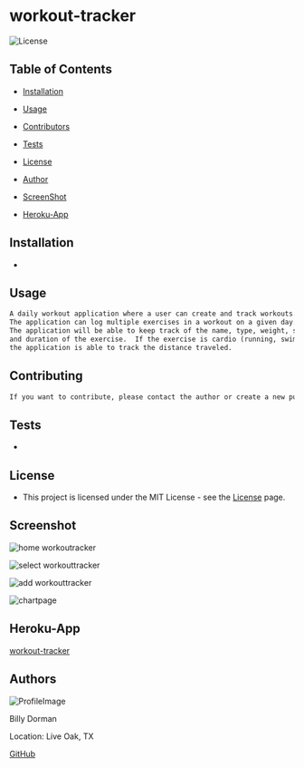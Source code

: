 # workout-tracker

![License](https://img.shields.io/static/v1?label=license&message=MIT&color=brightgreen) 

  
  
## Table of Contents
  
* [Installation](#Installation)
  
* [Usage](#Usage)
  
* [Contributors](#Contributors)
  
* [Tests](#Tests)
  
* [License](#License)
  
* [Author](#Author)

* [ScreenShot](*Screenshot)

* [Heroku-App](#Heroku-app)
  
## Installation
  
* 
  
## Usage

```md
A daily workout application where a user can create and track workouts.
The application can log multiple exercises in a workout on a given day.  
The application will be able to keep track of the name, type, weight, sets, reps, 
and duration of the exercise.  If the exercise is cardio (running, swimming, etc.) 
the application is able to track the distance traveled.
```
  
## Contributing

```md 
If you want to contribute, please contact the author or create a new pull request.
```  
## Tests
  
*  
  
## License
  
*  This project is licensed under the MIT License - see the [License](https://choosealicense.com/licenses/mit/) page.
  

## Screenshot

![home workoutracker](https://user-images.githubusercontent.com/78969397/132274540-47995fb1-9a97-4dc8-adca-8bdd03a5de80.png)

![select workouttracker](https://user-images.githubusercontent.com/78969397/132274567-0049109f-4932-4eb4-bbe3-4eca04098171.png)

![add workouttracker](https://user-images.githubusercontent.com/78969397/132274595-a89cf956-8f3a-4a10-af68-47d07ec66d91.png)

![chartpage](https://user-images.githubusercontent.com/78969397/132274626-6e87aca6-6560-450b-8b72-79667fa06437.png)




## Heroku-App

[workout-tracker](https://gentle-everglades-52227.herokuapp.com/)


## Authors
  
![ProfileImage](https://avatars.githubusercontent.com/u/78969397?v=4)
  
Billy Dorman
  
Location: Live Oak, TX
  
[GitHub](https://github.com/ChainRxn12)

